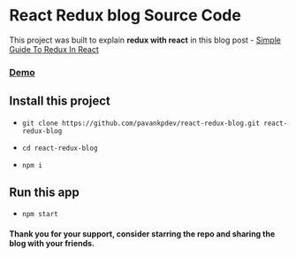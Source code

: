 # React Redux blog Source Code

This project was built to explain **redux with react** in this blog post - 
[Simple Guide To Redux In React](https://pavanblogs.hashnode.dev/simple-guide-to-redux-in-react)

### [Demo](https://react-redux-blog.vercel.app/)

## Install this project

- `git clone https://github.com/pavankpdev/react-redux-blog.git react-redux-blog`

- `cd react-redux-blog`

- `npm i`

## Run this app

- `npm start`

#### Thank you for your support, consider starring the repo and sharing the blog with your friends. 

